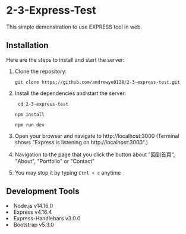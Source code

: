 # 2-3-Express-Test

<p>This simple demonstration to use EXPRESS tool in web.</p>

## Installation
<p>Here are the steps to install and start the server:</p>

1. Clone the repository:
   ```
   git clone https://github.com/andrewye0128/2-3-express-test.git
   ```
   
2. Install the dependencies and start the server:

   ```
    cd 2-3-express-test
   ```

   ```
   npm install
   ```

   ```
   npm run dev
   ```

3. Open your browser and navigate to http://localhost:3000 (Terminal shows "Express is listening on http://localhost:3000".)

4. Navigation to the page that you click the button about "回到首頁", "About", "Portfolio" or "Contact"

5. You may stop it by typing ```Ctrl + c``` anytime

## Development Tools
   <li>Node.js v14.16.0</li>
   <li>Express v4.16.4</li>
   <li>Express-Handlebars v3.0.0</li>
   <li>Bootstrap v5.3.0</li>
